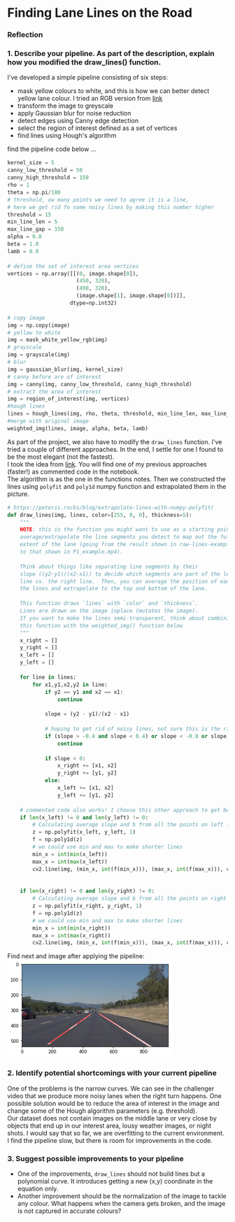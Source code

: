 # **Finding Lane Lines on the Road** 

[//]: # (Image References)

[image1]: ./examples/solid_white_right_result.png "Image result after pipeline"

### Reflection

### 1. Describe your pipeline. As part of the description, explain how you modified the draw_lines() function.
I've developed a simple pipeline consisting of six steps:
  - mask yellow colours to white, and this is how we can better detect yellow lane colour. I tried an RGB version from [link](https://opencv-python-tutroals.readthedocs.io/en/latest/py_tutorials/py_imgproc/py_colorspaces/py_colorspaces.html)
  - transform the image to greyscale
  - apply Gaussian blur for noise reduction
  - detect edges using Canny edge detection
  - select the region of interest defined as a set of vertices
  - find lines using Hough's algorithm

find the pipeline code below ...
```python 
kernel_size = 5
canny_low_threshold = 50
canny_high_threshold = 150
rho = 1
theta = np.pi/180
# threshold, ow many points we need to agree it is a line, 
# here we get rid fo some noisy lines by making this number higher
threshold = 15
min_line_len = 5
max_line_gap = 150
alpha = 0.8
beta = 1.0
lamb = 0.0

# define the set of interest area vertices
vertices = np.array([[(0, image.shape[0]),
                      (450, 320), 
                      (490, 320), 
                      (image.shape[1], image.shape[0])]], 
                    dtype=np.int32)

# copy image
img = np.copy(image)
# yellow to white
img = mask_white_yellow_rgb(img)
# grayscale
img = grayscale(img)
# blur
img = gaussian_blur(img, kernel_size)
# canny before are of interest
img = canny(img, canny_low_threshold, canny_high_threshold)
# extract the area of interest
img = region_of_interest(img, vertices)
#hough lines
lines = hough_lines(img, rho, theta, threshold, min_line_len, max_line_gap)
#merge with original image
weighted_img(lines, image, alpha, beta, lamb)
```
As part of the project, we also have to modify the `draw_lines` function. 
I've tried a couple of different approaches. 
In the end, I settle for one I found to be the most elegant (not the fastest). <br>
I took the idea from [link](https://peteris.rocks/blog/extrapolate-lines-with-numpy-polyfit/). 
You will find one of my previous approaches (faster!) as commented code in the notebook.<br>
The algorithm is as the one in the functions notes. 
Then we constructed the lines using `polyfit` and `poly1d` numpy function and extrapolated them in the picture.
```python
# https://peteris.rocks/blog/extrapolate-lines-with-numpy-polyfit/
def draw_lines(img, lines, color=[255, 0, 0], thickness=5):
    """
    NOTE: this is the function you might want to use as a starting point once you want to 
    average/extrapolate the line segments you detect to map out the full
    extent of the lane (going from the result shown in raw-lines-example.mp4
    to that shown in P1_example.mp4).  
    
    Think about things like separating line segments by their 
    slope ((y2-y1)/(x2-x1)) to decide which segments are part of the left
    line vs. the right line.  Then, you can average the position of each of 
    the lines and extrapolate to the top and bottom of the lane.
    
    This function draws `lines` with `color` and `thickness`.    
    Lines are drawn on the image inplace (mutates the image).
    If you want to make the lines semi-transparent, think about combining
    this function with the weighted_img() function below
    """
    x_right = []
    y_right = []
    x_left = []
    y_left = []
    
    for line in lines:
        for x1,y1,x2,y2 in line:
            if y2 == y1 and x2 == x1:
                continue
        
            slope = (y2 - y1)/(x2 - x1)
            
            # hoping to get rid of noisy lines, not sure this is the right approach
            if (slope > -0.4 and slope < 0.4) or slope < -0.8 or slope > 0.8:
                continue
            
            if slope < 0:
                x_right += [x1, x2]
                y_right += [y1, y2]
            else:
                x_left += [x1, x2]
                y_left += [y1, y2]
                
    # commented code also works! I choose this other approach to get better quality in the videos
    if len(x_left) != 0 and len(y_left) != 0:
        # Calculating average slope and b from all the points on left - here slope will be negative
        z = np.polyfit(x_left, y_left, 1)
        f = np.poly1d(z)
        # we could use min and max to make shorter lines
        min_x = int(min(x_left))
        max_x = int(max(x_left))
        cv2.line(img, (min_x, int(f(min_x))), (max_x, int(f(max_x))), color, thickness)
        

    if len(x_right) != 0 and len(y_right) != 0:
        # Calculating average slope and b from all the points on right - here slope will be positive
        z = np.polyfit(x_right, y_right, 1)
        f = np.poly1d(z)
        # we could use min and max to make shorter lines
        min_x = int(min(x_right))
        max_x = int(max(x_right))
        cv2.line(img, (min_x, int(f(min_x))), (max_x, int(f(max_x))), color, thickness)
```

Find next and image after applying the pipeline:<br> 
![image result after the pipeline][image1]


### 2. Identify potential shortcomings with your current pipeline



One of the problems is the narrow curves. We can see in the challenger video that we produce more noisy lanes when 
the right turn happens. One possible solution would be to reduce the area of interest in the image and change 
some of the Hough algorithm parameters (e.g. threshold).<br> 
Our dataset does not contain images on the middle lane or very close by objects that end up in our interest area, 
lousy weather images, or night shots. I would say that so far, we are overfitting to the current environment.<br>
I find the pipeline slow, but there is room for improvements in the code.

### 3. Suggest possible improvements to your pipeline

  - One of the improvements, ``draw_lines`` should not build lines but a polynomial curve. 
It introduces getting a new (x,y) coordinate in the equation only. <br>
  - Another improvement should be the normalization of the image to tackle any colour. 
What happens when the camera gets broken, and the image is not captured in accurate colours?<br>